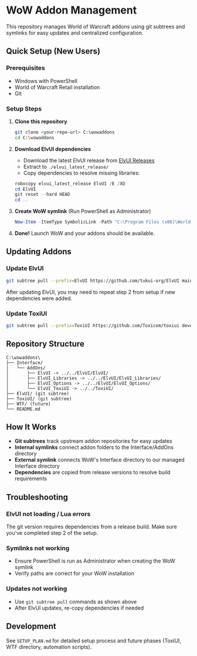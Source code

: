 # WoW Addon Management

This repository manages World of Warcraft addons using git subtrees and symlinks for easy updates and centralized configuration.

## Quick Setup (New Users)

### Prerequisites
- Windows with PowerShell
- World of Warcraft Retail installation
- Git

### Setup Steps

1. **Clone this repository**
   ```bash
   git clone <your-repo-url> C:\wowaddons
   cd C:\wowaddons
   ```

2. **Download ElvUI dependencies**
   - Download the latest ElvUI release from [ElvUI Releases](https://github.com/tukui-org/ElvUI/releases)
   - Extract to `./elvui_latest_release/`
   - Copy dependencies to resolve missing libraries:
   ```powershell
   robocopy elvui_latest_release ElvUI /E /XO
   cd ElvUI
   git reset --hard HEAD
   cd ..
   ```

3. **Create WoW symlink** (Run PowerShell as Administrator)
   ```powershell
   New-Item -ItemType SymbolicLink -Path "C:\Program Files (x86)\World of Warcraft\_retail_\Interface" -Target "C:\wowaddons\Interface"
   ```

4. **Done!** Launch WoW and your addons should be available.

## Updating Addons

### Update ElvUI
```bash
git subtree pull --prefix=ElvUI https://github.com/tukui-org/ElvUI main --squash
```

After updating ElvUI, you may need to repeat step 2 from setup if new dependencies were added.

### Update ToxiUI
```bash
git subtree pull --prefix=ToxiUI https://github.com/Toxicom/toxiui development --squash
```

## Repository Structure

```
C:\wowaddons\
├── Interface/
│   └── AddOns/
│       ├── ElvUI -> ../../ElvUI/ElvUI/
│       ├── ElvUI_Libraries -> ../../ElvUI/ElvUI_Libraries/
│       ├── ElvUI_Options -> ../../ElvUI/ElvUI_Options/
│       └── ElvUI_ToxiUI -> ../../ToxiUI/
├── ElvUI/ (git subtree)
├── ToxiUI/ (git subtree)
├── WTF/ (future)
└── README.md
```

## How It Works

- **Git subtrees** track upstream addon repositories for easy updates
- **Internal symlinks** connect addon folders to the Interface/AddOns directory
- **External symlink** connects WoW's Interface directory to our managed Interface directory
- **Dependencies** are copied from release versions to resolve build requirements

## Troubleshooting

### ElvUI not loading / Lua errors
The git version requires dependencies from a release build. Make sure you've completed step 2 of the setup.

### Symlinks not working
- Ensure PowerShell is run as Administrator when creating the WoW symlink
- Verify paths are correct for your WoW installation

### Updates not working
- Use `git subtree pull` commands as shown above
- After ElvUI updates, re-copy dependencies if needed

## Development

See `SETUP_PLAN.md` for detailed setup process and future phases (ToxiUI, WTF directory, automation scripts).